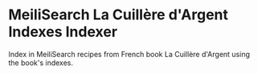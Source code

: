# MeiliSearch La Cuillère d'Argent Indexes Indexer

Index in MeiliSearch recipes from French book La Cuillère d'Argent using the book's indexes.
